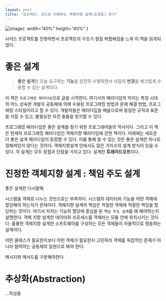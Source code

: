 ```yaml
---
layout: post
title: "오브젝트: 코드로 이해하는 객체지향 설계(조영호) 후기"
---
```

![image](http://image.yes24.com/goods/74219491/XL){: width="40%" height="40%" }

사이드 프로젝트를 진행하면서 프로젝트의 구조가 점점 복합해짐을 느껴 이 책을 읽게되었다.

# 좋은 설계

> **좋은 설계**란 오늘 요구하는 **기능**을 온전히 수행하면서 내일의 **변경**을 매끄럽게 수용할 수 있는 설계이다.

이 책은 `프로그래밍 패러다임`으로 글을 시작한다. 여기서의 패러다임의 의미는 특정 시대의 어느  성숙한 개발자 공동체에 의해 수용된 프로그래밍 방법과 문제 해결 방법, 프로그래밍 스타일이라고 할 수 있다. 개발자들은 패러다임을 배움으로써 동일한 규칙과 표준을 지킬 수 있고, 불필요한 의견 충돌을 방지할 수 있다.

프로그래밍 패러다임은 좋은 설계를 찾기 위한 프로그래머들의 역사이다. 그리고 이 책은 현재의 프로그래밍 패러다임인 객체지향 패러다임에 관한 책이다. 미래에는 새로운 더 좋은 설계 패러다임이 등장할 수 있다. 이를 통해 알 수 있는 것은 좋은 설계란 하나로 정해져있지 않다는 것이다. 객체지향설계 안에서도 많은 가지수의 설계 방식이 있을 수 있다. 각 설계는 모두 장점과 단점을 가지고 있다. 설계란 **트레이드오프**이다.




# 진정한 객체지향 설계 : 책임 주도 설계

좋은 설계란 다시말해 

시스템을 객체로 나누는 것만으로는 부족하다. 시스템의 데이터와 기능을 어떤 객체에 할당해야 하는지가 문제이다. 
객체지향 설계의 핵심은 적절한 객체에 적절한 책임을 할당하는 것이다.
여기서 저자는 기능의 할당에 중심을 둔 `책임 주도 설계`를 왜 해야하는지 설명한다. 
객체 지향 설계란 데이터와 프로세스를 객체라는 모듈 안에 위치시키는 것이다. 훌륭한 객체지향 설계란 소프트웨어를 구성하는 모든 객체들이 자율적으로 행동하는 설계이다.



어떤 클래스가 필요한지보다 어떤 객체가 필요한지 고민하라
객체를 독립적인 존재가 아니라 협력하는 공동체의 일원으로 봐야 한다.

메시지와 메서드를 구분해야한다. 

# 추상화(Abstraction)

...작성중